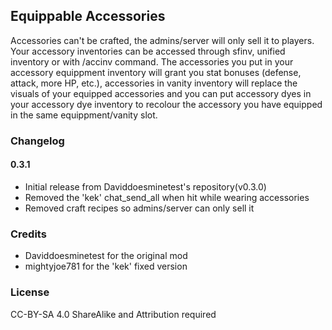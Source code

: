## Equippable Accessories

Accessories can't be crafted, the admins/server will only sell it to players. Your accessory inventories can be accessed through sfinv, unified inventory or with /accinv command. The accessories you put in your accessory equippment inventory will grant you stat bonuses (defense, attack, more HP, etc.), accessories in vanity inventory will replace the visuals of your equipped accessories and you can put accessory dyes in your accessory dye inventory to recolour the accessory you have equipped in the same equippment/vanity slot.


### Changelog

#### 0.3.1

* Initial release from Daviddoesminetest's repository(v0.3.0)
* Removed the 'kek' chat_send_all when hit while wearing accessories
* Removed craft recipes so admins/server can only sell it


### Credits

* Daviddoesminetest for the original mod
* mightyjoe781 for the 'kek' fixed version

### License

CC-BY-SA 4.0
ShareAlike and Attribution required
